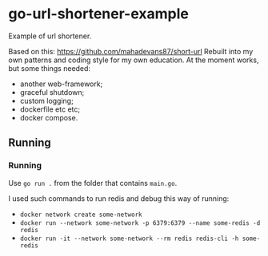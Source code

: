 # go-url-shortener-example
Example of url shortener.

Based on this: https://github.com/mahadevans87/short-url 
Rebuilt into my own patterns and coding style for my own education.
At the moment works, but some things needed:
- another web-framework;
- graceful shutdown;
- custom logging;
- dockerfile etc etc;
- docker compose.

## Running

### Running

Use `go run .` from the folder that contains `main.go`.  

I used such commands to run redis and debug this way of running:  
- `docker network create some-network`
- `docker run --network some-network -p 6379:6379 --name some-redis -d redis`
- `docker run -it --network some-network --rm redis redis-cli -h some-redis`